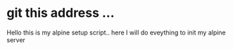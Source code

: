 # git this address ... 
Hello this is my alpine setup script.. here I will do eveything to init my alpine server

